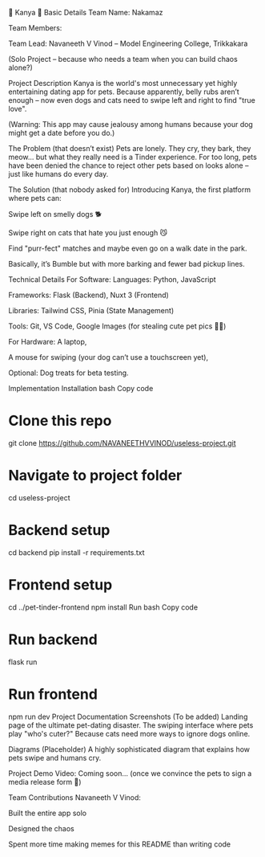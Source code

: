 🐾 Kanya 🎯
Basic Details
Team Name: Nakamaz

Team Members:

Team Lead: Navaneeth V Vinod – Model Engineering College, Trikkakara

(Solo Project – because who needs a team when you can build chaos alone?)

Project Description
Kanya is the world's most unnecessary yet highly entertaining dating app for pets.
Because apparently, belly rubs aren’t enough – now even dogs and cats need to swipe left and right to find "true love".

(Warning: This app may cause jealousy among humans because your dog might get a date before you do.)

The Problem (that doesn’t exist)
Pets are lonely. They cry, they bark, they meow... but what they really need is a Tinder experience.
For too long, pets have been denied the chance to reject other pets based on looks alone – just like humans do every day.

The Solution (that nobody asked for)
Introducing Kanya, the first platform where pets can:

Swipe left on smelly dogs 🐕

Swipe right on cats that hate you just enough 😼

Find "purr-fect" matches and maybe even go on a walk date in the park.

Basically, it’s Bumble but with more barking and fewer bad pickup lines.

Technical Details
For Software:
Languages: Python, JavaScript

Frameworks: Flask (Backend), Nuxt 3 (Frontend)

Libraries: Tailwind CSS, Pinia (State Management)

Tools: Git, VS Code, Google Images (for stealing cute pet pics 🐶😼)

For Hardware:
A laptop,

A mouse for swiping (your dog can’t use a touchscreen yet),

Optional: Dog treats for beta testing.

Implementation
Installation
bash
Copy code
# Clone this repo
git clone https://github.com/NAVANEETHVVINOD/useless-project.git

# Navigate to project folder
cd useless-project

# Backend setup
cd backend
pip install -r requirements.txt

# Frontend setup
cd ../pet-tinder-frontend
npm install
Run
bash
Copy code
# Run backend
flask run

# Run frontend
npm run dev
Project Documentation
Screenshots
(To be added)
Landing page of the ultimate pet-dating disaster.
The swiping interface where pets play "who's cuter?"
Because cats need more ways to ignore dogs online.

Diagrams
(Placeholder)
A highly sophisticated diagram that explains how pets swipe and humans cry.

Project Demo
Video: Coming soon… (once we convince the pets to sign a media release form 🐾)

Team Contributions
Navaneeth V Vinod:

Built the entire app solo

Designed the chaos

Spent more time making memes for this README than writing code